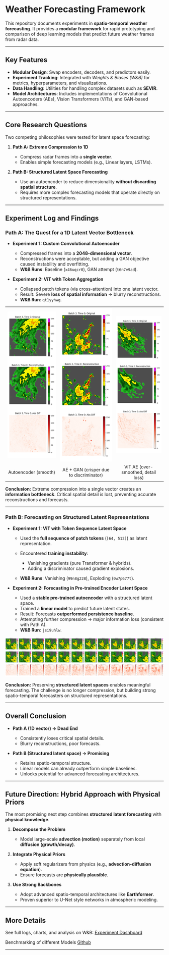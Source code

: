 # Weather Forecasting Framework

This repository documents experiments in **spatio-temporal weather forecasting**.
It provides a **modular framework** for rapid prototyping and comparison of deep learning models that predict future weather frames from radar data.

---

## Key Features

* **Modular Design**: Swap encoders, decoders, and predictors easily.
* **Experiment Tracking**: Integrated with *Weights & Biases (W\&B)* for metrics, hyperparameters, and visualizations.
* **Data Handling**: Utilities for handling complex datasets such as **SEVIR**.
* **Model Architectures**: Includes implementations of Convolutional Autoencoders (AEs), Vision Transformers (ViTs), and GAN-based approaches.

---

## Core Research Questions

Two competing philosophies were tested for latent space forecasting:

1. **Path A: Extreme Compression to 1D**

   * Compress radar frames into a **single vector**.
   * Enables simple forecasting models (e.g., Linear layers, LSTMs).

2. **Path B: Structured Latent Space Forecasting**

   * Use an autoencoder to reduce dimensionality **without discarding spatial structure**.
   * Requires more complex forecasting models that operate directly on structured representations.

---

## Experiment Log and Findings

### Path A: The Quest for a 1D Latent Vector Bottleneck

* **Experiment 1: Custom Convolutional Autoencoder**

  * Compressed frames into a **2048-dimensional vector**.
  * Reconstructions were acceptable, but adding a GAN objective caused instability and overfitting.
  * **W\&B Runs**: Baseline (`x46uqcr0`), GAN attempt (`t6n7v9ad`).

* **Experiment 2: ViT with Token Aggregation**

  * Collapsed patch tokens (via cross-attention) into one latent vector.
  * Result: Severe **loss of spatial information** → blurry reconstructions.
  * **W\&B Run**: `qt1yyhwg`.

<p align="center">
  <table>
    <tr>
      <td><img src="assets/ae.png" alt="Autoencoder output" width="250"/></td>
      <td><img src="assets/ae_gan.png" alt="AE + Discriminator output" width="250"/></td>
      <td><img src="assets/ae_vit.png" alt="ViT AE output" width="250"/></td>
    </tr>
    <tr align="center">
      <td>Autoencoder (smooth)</td>
      <td>AE + GAN (crisper due to discriminator)</td>
      <td>ViT AE (over-smoothed, detail loss)</td>
    </tr>
  </table>
</p>


**Conclusion:** Extreme compression into a single vector creates an **information bottleneck**. Critical spatial detail is lost, preventing accurate reconstructions and forecasts.

---

### Path B: Forecasting on Structured Latent Representations

* **Experiment 1: ViT with Token Sequence Latent Space**

  * Used the **full sequence of patch tokens** (`[64, 512]`) as latent representation.
  * Encountered **training instability**:

    * Vanishing gradients (pure Transformer & hybrids).
    * Adding a discriminator caused gradient explosions.
  * **W\&B Runs**: Vanishing (`99n8g228`), Exploding (`0w7p677t`).

* **Experiment 2: Forecasting in Pre-trained Encoder Latent Space**

  * Used a **stable pre-trained autoencoder** with a structured latent space.
  * Trained a **linear model** to predict future latent states.
  * Result: Forecasts **outperformed persistence baseline**.
  * Attempting further compression → major information loss (consistent with Path A).
  * **W\&B Run**: `jsi9uhlw`.

<p align="center">
  <img src="assets/pathb.png" alt="Forecasting in latent space" width="850"/>  
</p>

**Conclusion:** Preserving **structured latent spaces** enables meaningful forecasting. The challenge is no longer compression, but building strong spatio-temporal forecasters on structured representations.

---

## Overall Conclusion

* **Path A (1D vector) → Dead End**

  * Consistently loses critical spatial details.
  * Blurry reconstructions, poor forecasts.

* **Path B (Structured latent space) → Promising**

  * Retains spatio-temporal structure.
  * Linear models can already outperform simple baselines.
  * Unlocks potential for advanced forecasting architectures.

---

## Future Direction: Hybrid Approach with Physical Priors

The most promising next step combines **structured latent forecasting** with **physical knowledge**.

1. **Decompose the Problem**

   * Model large-scale **advection (motion)** separately from local **diffusion (growth/decay)**.

2. **Integrate Physical Priors**

   * Apply soft regularizers from physics (e.g., **advection-diffusion equation**).
   * Ensure forecasts are **physically plausible**.

3. **Use Strong Backbones**

   * Adopt advanced spatio-temporal architectures like **Earthformer**.
   * Proven superior to U-Net style networks in atmospheric modeling.

---

## More Details

See full logs, charts, and analysis on W\&B:
[Experiment Dashboard](https://wandb.ai/shivasinghbagri/ae_test_v2/runs/qt1yyhwg?nw=nwusershivasinghbagri)  

Benchmarking of different Models  [Github](github.com/autobot37/weatherforecasting-benchmarking)

---
